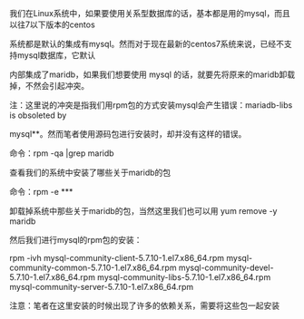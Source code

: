 我们在Linux系统中，如果要使用关系型数据库的话，基本都是用的mysql，而且以往7以下版本的centos

系统都是默认的集成有mysql。然而对于现在最新的centos7系统来说，已经不支持mysql数据库，它默认

内部集成了maridb，如果我们想要使用 mysql 的话，就要先将原来的maridb卸载掉，不然会引起冲突。



注：这里说的冲突是指我们用rpm包的方式安装mysql会产生错误：mariadb-libs is obsoleted by

mysql**。然而笔者使用源码包进行安装时，却并没有这样的错误。



命令：rpm -qa |grep maridb



查看我们的系统中安装了哪些关于maridb的包



命令：rpm -e ***



卸载掉系统中那些关于maridb的包，当然这里我们也可以用 yum remove -y maridb



然后我们进行mysql的rpm包的安装：



rpm -ivh mysql-community-client-5.7.10-1.el7.x86_64.rpm mysql-community-common-5.7.10-1.el7.x86_64.rpm mysql-community-devel-5.7.10-1.el7.x86_64.rpm mysql-community-libs-5.7.10-1.el7.x86_64.rpm mysql-community-server-5.7.10-1.el7.x86_64.rpm



注意：笔者在这里安装的时候出现了许多的依赖关系，需要将这些包一起安装